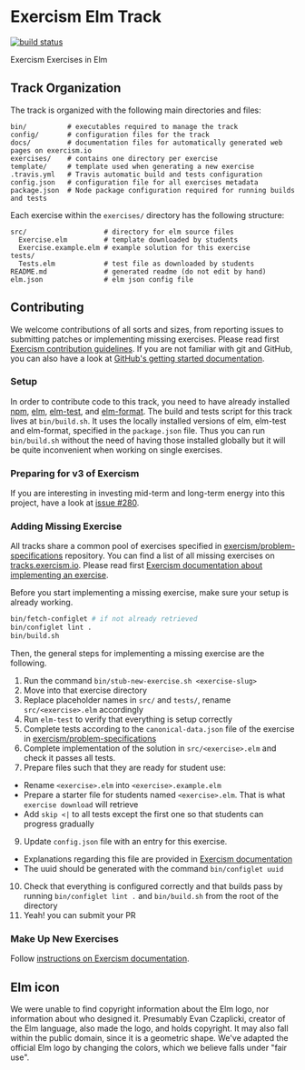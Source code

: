 # Exercism Elm Track
[![build status](https://travis-ci.org/exercism/elm.svg?branch=master)](https://travis-ci.org/exercism/elm)

Exercism Exercises in Elm

## Track Organization

The track is organized with the following main directories and files:
```
bin/          # executables required to manage the track
config/       # configuration files for the track
docs/         # documentation files for automatically generated web pages on exercism.io
exercises/    # contains one directory per exercise
template/     # template used when generating a new exercise
.travis.yml   # Travis automatic build and tests configuration
config.json   # configuration file for all exercises metadata
package.json  # Node package configuration required for running builds and tests
```
Each exercise within the `exercises/` directory has the following structure:
```
src/                   # directory for elm source files
  Exercise.elm         # template downloaded by students
  Exercise.example.elm # example solution for this exercise
tests/
  Tests.elm            # test file as downloaded by students
README.md              # generated readme (do not edit by hand)
elm.json               # elm json config file
```

## Contributing

We welcome contributions of all sorts and sizes,
from reporting issues to submitting patches or implementing missing exercises.
Please read first [Exercism contribution guidelines][contributing].
If you are not familiar with git and GitHub,
you can also have a look at [GitHub's getting started documentation][github-start].

[contributing]: https://github.com/exercism/problem-specifications/blob/master/CONTRIBUTING.md
[github-start]: https://help.github.com/en/github/getting-started-with-github

### Setup

In order to contribute code to this track, you need to have already installed
[npm][npm-install], [elm][elm-install], [elm-test][elm-test], and [elm-format][elm-format].
The build and tests script for this track lives at `bin/build.sh`.
It uses the locally installed versions of elm, elm-test and elm-format,
specified in the `package.json` file.
Thus you can run `bin/build.sh` without the need of having those installed globally
but it will be quite inconvenient when working on single exercises.

[npm-install]: https://docs.npmjs.com/downloading-and-installing-node-js-and-npm
[elm-install]: https://guide.elm-lang.org/install/elm.html
[elm-test]: https://www.npmjs.com/package/elm-test
[elm-format]: https://github.com/avh4/elm-format

### Preparing for v3 of Exercism

If you are interesting in investing mid-term and long-term energy into this project,
have a look at [issue #280][v3-issue].

[v3-issue]: https://github.com/exercism/elm/issues/280

### Adding Missing Exercise

All tracks share a common pool of exercises specified in
[exercism/problem-specifications][problem-spec] repository.
You can find a list of all missing exercises on [tracks.exercism.io][missing-exercises].
Please read first [Exercism documentation about implementing an exercise][impl-exercise].

[problem-spec]: https://github.com/exercism/problem-specifications
[missing-exercises]: https://tracks.exercism.io/elm/master/unimplemented
[impl-exercise]: https://github.com/exercism/docs/blob/master/you-can-help/implement-an-exercise-from-specification.md

Before you start implementing a missing exercise, make sure your setup is already working.
```sh
bin/fetch-configlet # if not already retrieved
bin/configlet lint .
bin/build.sh
```

Then, the general steps for implementing a missing exercise are the following.

1. Run the command `bin/stub-new-exercise.sh <exercise-slug>`
2. Move into that exercise directory
3. Replace placeholder names in `src/` and `tests/`, rename `src/<exercise>.elm` accordingly
4. Run `elm-test` to verify that everything is setup correctly
6. Complete tests according to the `canonical-data.json` file of the exercise in [exercism/problem-specifications][problem-spec]
7. Complete implementation of the solution in `src/<exercise>.elm` and check it passes all tests.
8. Prepare files such that they are ready for student use:
  * Rename `<exercise>.elm` into `<exercise>.example.elm`
  * Prepare a starter file for students named `<exercise>.elm`. That is what `exercise download` will retrieve
  * Add `skip <|` to all tests except the first one so that students can progress gradually
9. Update `config.json` file with an entry for this exercise.
  * Explanations regarding this file are provided in [Exercism documentation][exercise-config]
  * The uuid should be generated with the command `bin/configlet uuid`
10. Check that everything is configured correctly and that builds pass
    by running `bin/configlet lint .` and `bin/build.sh` from the root of the directory
11. Yeah! you can submit your PR

[exercise-config]: https://github.com/exercism/docs/blob/master/language-tracks/configuration/exercises.md

### Make Up New Exercises

Follow [instructions on Exercism documentation][new-exercise].

[new-exercise]: https://github.com/exercism/docs/blob/master/you-can-help/make-up-new-exercises.md

## Elm icon

We were unable to find copyright information about the Elm logo,
nor information about who designed it.
Presumably Evan Czaplicki, creator of the Elm language,
also made the logo, and holds copyright.
It may also fall within the public domain, since it is a geometric shape.
We've adapted the official Elm logo by changing the colors, which we believe falls under "fair use".
